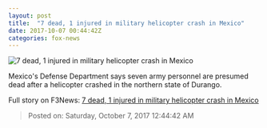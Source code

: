 ```yaml
---
layout: post
title:  "7 dead, 1 injured in military helicopter crash in Mexico"
date: 2017-10-07 00:44:42Z
categories: fox-news
---
```


![7 dead, 1 injured in military helicopter crash in Mexico](http://www.foxnews.com/content/dam/fox-news/logo/og-fn-foxnews.jpg)

Mexico's Defense Department says seven army personnel are presumed dead after a helicopter crashed in the northern state of Durango.


Full story on F3News: [7 dead, 1 injured in military helicopter crash in Mexico](http://www.f3nws.com/n/rKSaHF)

> Posted on: Saturday, October 7, 2017 12:44:42 AM
